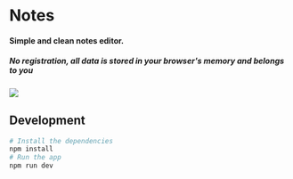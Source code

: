 # Notes

#### Simple and clean notes editor.
##### No registration, all data is stored in your browser's memory and belongs to you

![](https://cloud.githubusercontent.com/assets/1577802/26628672/e837a1be-45f6-11e7-9d5f-2df9fe693884.png)

## Development

```bash
# Install the dependencies
npm install
# Run the app
npm run dev
```
